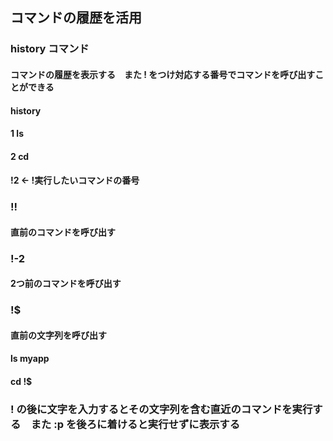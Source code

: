 ## コマンドの履歴を活用
### history コマンド
#### コマンドの履歴を表示する　また ! をつけ対応する番号でコマンドを呼び出すことができる
#### history
#### 1 ls
#### 2 cd
#### !2   ←   !実行したいコマンドの番号
### !!
#### 直前のコマンドを呼び出す
### !-2
#### 2つ前のコマンドを呼び出す
### !$
#### 直前の文字列を呼び出す
#### ls myapp
#### cd !$
### ! の後に文字を入力するとその文字列を含む直近のコマンドを実行する　また  :p  を後ろに着けると実行せずに表示する
